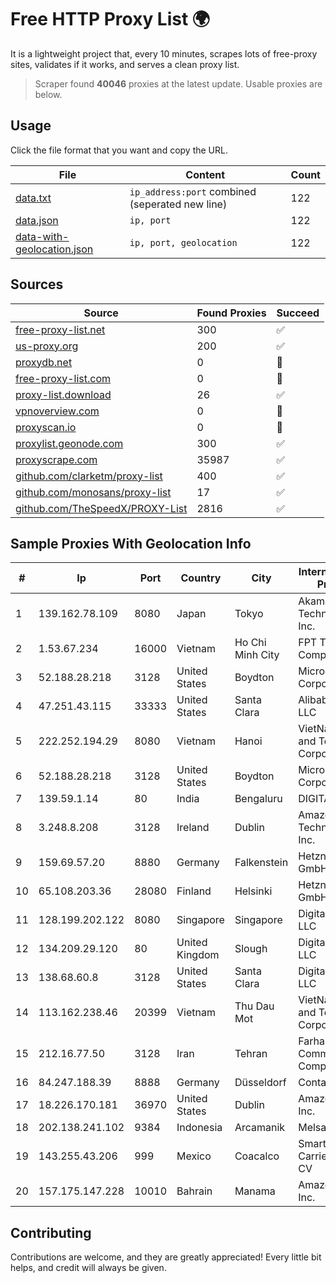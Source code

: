 
# Free HTTP Proxy List 🌍

It is a lightweight project that, every 10 minutes, scrapes lots of free-proxy sites, validates if it works, and serves a clean proxy list.


> Scraper found **40046** proxies at the latest update. Usable proxies are below.

## Usage

Click the file format that you want and copy the URL.


|File|Content|Count|
|----|-------|-----|
|[data.txt](https://raw.githubusercontent.com/themiralay/Proxy-List-World/master/data.txt)|`ip_address:port` combined (seperated new line)|122|
|[data.json](https://raw.githubusercontent.com/themiralay/Proxy-List-World/master/data.json)|`ip, port`|122|
|[data-with-geolocation.json](https://raw.githubusercontent.com/themiralay/Proxy-List-World/master/data-with-geolocation.json)|`ip, port, geolocation`|122|

## Sources

|Source|Found Proxies|Succeed|
|------|-------------|-------|
|[free-proxy-list.net](https://free-proxy-list.net)|300|✅|
|[us-proxy.org](https://www.us-proxy.org)|200|✅|
|[proxydb.net](http://proxydb.net)|0|🚫|
|[free-proxy-list.com](https://free-proxy-list.com/?page=&port=&type%5B%5D=http&type%5B%5D=https&up_time=0&search=Search)|0|🚫|
|[proxy-list.download](https://www.proxy-list.download/HTTP)|26|✅|
|[vpnoverview.com](https://vpnoverview.com/privacy/anonymous-browsing/free-proxy-servers)|0|🚫|
|[proxyscan.io](https://www.proxyscan.io)|0|🚫|
|[proxylist.geonode.com](https://proxylist.geonode.com/api/proxy-list?limit=300&page=1&sort_by=lastChecked&sort_type=desc&protocols=http,https)|300|✅|
|[proxyscrape.com](https://api.proxyscrape.com/v2/?request=displayproxies&protocol=http&timeout=10000&country=all&ssl=all&anonymity=all)|35987|✅|
|[github.com/clarketm/proxy-list](https://raw.githubusercontent.com/clarketm/proxy-list/master/proxy-list-raw.txt)|400|✅|
|[github.com/monosans/proxy-list](https://raw.githubusercontent.com/monosans/proxy-list/main/proxies/http.txt)|17|✅|
|[github.com/TheSpeedX/PROXY-List](https://raw.githubusercontent.com/TheSpeedX/PROXY-List/master/http.txt)|2816|✅|


## Sample Proxies With Geolocation Info

|#|Ip|Port|Country|City|Internet Service Provider|
|-|--|----|-------|----|-------------------------|
|1|139.162.78.109|8080|Japan|Tokyo|Akamai Technologies, Inc.|
|2|1.53.67.234|16000|Vietnam|Ho Chi Minh City|FPT Telecom Company|
|3|52.188.28.218|3128|United States|Boydton|Microsoft Corporation|
|4|47.251.43.115|33333|United States|Santa Clara|Alibaba Cloud LLC|
|5|222.252.194.29|8080|Vietnam|Hanoi|VietNam Post and Telecom Corporation|
|6|52.188.28.218|3128|United States|Boydton|Microsoft Corporation|
|7|139.59.1.14|80|India|Bengaluru|DIGITALOCEAN|
|8|3.248.8.208|3128|Ireland|Dublin|Amazon Technologies Inc.|
|9|159.69.57.20|8880|Germany|Falkenstein|Hetzner Online GmbH|
|10|65.108.203.36|28080|Finland|Helsinki|Hetzner Online GmbH|
|11|128.199.202.122|8080|Singapore|Singapore|DigitalOcean, LLC|
|12|134.209.29.120|80|United Kingdom|Slough|DigitalOcean, LLC|
|13|138.68.60.8|3128|United States|Santa Clara|DigitalOcean, LLC|
|14|113.162.238.46|20399|Vietnam|Thu Dau Mot|VietNam Post and Telecom Corporation|
|15|212.16.77.50|3128|Iran|Tehran|Farhang Azma Communications Company LTD|
|16|84.247.188.39|8888|Germany|Düsseldorf|Contabo GmbH|
|17|18.226.170.181|36970|United States|Dublin|Amazon.com, Inc.|
|18|202.138.241.102|9384|Indonesia|Arcamanik|Melsa-i-net|
|19|143.255.43.206|999|Mexico|Coacalco|Smartnett Carrier SA De CV|
|20|157.175.147.228|10010|Bahrain|Manama|Amazon.com, Inc.|



## Contributing

Contributions are welcome, and they are greatly appreciated! Every
little bit helps, and credit will always be given.

